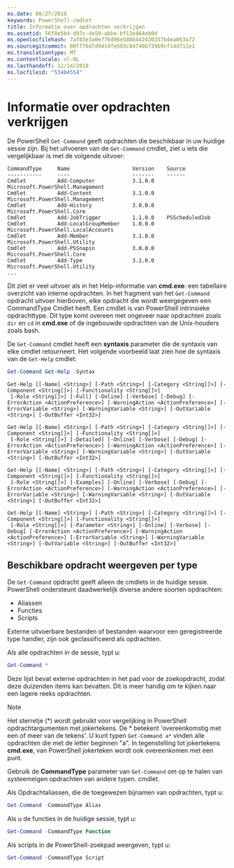 ```yaml
---
ms.date: 08/27/2018
keywords: PowerShell-cmdlet
title: Informatie over opdrachten verkrijgen
ms.assetid: 56f8e5b4-d97c-4e59-abbe-bf13e464eb0d
ms.openlocfilehash: 7af83e3a0e776d96e580b442430357b4ea063a72
ms.sourcegitcommit: 00ff76d7d9414fe585c04740b739b9cf14d711e1
ms.translationtype: MT
ms.contentlocale: nl-NL
ms.lasthandoff: 12/14/2018
ms.locfileid: "53404554"
---
```

# <a name="getting-information-about-commands"></a>Informatie over opdrachten verkrijgen

De PowerShell `Get-Command` geeft opdrachten die beschikbaar in uw huidige sessie zijn.
Bij het uitvoeren van de `Get-Command` cmdlet, ziet u iets die vergelijkbaar is met de volgende uitvoer:

```output
CommandType     Name                    Version    Source
-----------     ----                    -------    ------
Cmdlet          Add-Computer            3.1.0.0    Microsoft.PowerShell.Management
Cmdlet          Add-Content             3.1.0.0    Microsoft.PowerShell.Management
Cmdlet          Add-History             3.0.0.0    Microsoft.PowerShell.Core
Cmdlet          Add-JobTrigger          1.1.0.0    PSScheduledJob
Cmdlet          Add-LocalGroupMember    1.0.0.0    Microsoft.PowerShell.LocalAccounts
Cmdlet          Add-Member              3.1.0.0    Microsoft.PowerShell.Utility
Cmdlet          Add-PSSnapin            3.0.0.0    Microsoft.PowerShell.Core
Cmdlet          Add-Type                3.1.0.0    Microsoft.PowerShell.Utility
...
```

Dit ziet er veel uitvoer als in het Help-informatie van **cmd.exe**: een tabellaire overzicht van interne opdrachten. In het fragment van het `Get-Command` opdracht uitvoer hierboven, elke opdracht die wordt weergegeven een CommandType Cmdlet heeft. Een cmdlet is van PowerShell intrinsieke opdrachttype. Dit type komt overeen met ongeveer naar opdrachten zoals `dir` en `cd` in **cmd.exe** of de ingebouwde opdrachten van de Unix-houders zoals bash.

De `Get-Command` cmdlet heeft een **syntaxis** parameter die de syntaxis van elke cmdlet retourneert. Het volgende voorbeeld laat zien hoe de syntaxis van de `Get-Help` cmdlet:

```powershell
Get-Command Get-Help -Syntax
```

```output
Get-Help [[-Name] <String>] [-Path <String>] [-Category <String[]>] [-Component <String[]>] [-Functionality <String[]>]
 [-Role <String[]>] [-Full] [-Online] [-Verbose] [-Debug] [-ErrorAction <ActionPreference>] [-WarningAction <ActionPreference>] [-ErrorVariable <String>] [-WarningVariable <String>] [-OutVariable <String>] [-OutBuffer <Int32>]

Get-Help [[-Name] <String>] [-Path <String>] [-Category <String[]>] [-Component <String[]>] [-Functionality <String[]>]
 [-Role <String[]>] [-Detailed] [-Online] [-Verbose] [-Debug] [-ErrorAction <ActionPreference>] [-WarningAction <ActionPreference>] [-ErrorVariable <String>] [-WarningVariable <String>] [-OutVariable <String>] [-OutBuffer <Int32>]

Get-Help [[-Name] <String>] [-Path <String>] [-Category <String[]>] [-Component <String[]>] [-Functionality <String[]>]
 [-Role <String[]>] [-Examples] [-Online] [-Verbose] [-Debug] [-ErrorAction <ActionPreference>] [-WarningAction <ActionPreference>] [-ErrorVariable <String>] [-WarningVariable <String>] [-OutVariable <String>] [-OutBuffer <Int32>]

Get-Help [[-Name] <String>] [-Path <String>] [-Category <String[]>] [-Component <String[]>] [-Functionality <String[]>]
 [-Role <String[]>] [-Parameter <String>] [-Online] [-Verbose] [-Debug] [-ErrorAction <ActionPreference>] [-WarningAction <ActionPreference>] [-ErrorVariable <String>] [-WarningVariable <String>] [-OutVariable <String>] [-OutBuffer <Int32>]
```

## <a name="displaying-available-command-by-type"></a>Beschikbare opdracht weergeven per type

De `Get-Command` opdracht geeft alleen de cmdlets in de huidige sessie. PowerShell ondersteunt daadwerkelijk diverse andere soorten opdrachten:

- Aliassen
- Functies
- Scripts

Externe uitvoerbare bestanden of bestanden waarvoor een geregistreerde type handler, zijn ook geclassificeerd als opdrachten.

Als alle opdrachten in de sessie, typt u:

```powershell
Get-Command *
```

Deze lijst bevat externe opdrachten in het pad voor de zoekopdracht, zodat deze duizenden items kan bevatten.
Dit is meer handig om te kijken naar een lagere reeks opdrachten.

> [!NOTE]
> Het sterretje (\*) wordt gebruikt voor vergelijking in PowerShell opdrachtargumenten met jokertekens. De \* betekent 'overeenkomstig met een of meer van de tekens'. U kunt typen `Get-Command a*` vinden alle opdrachten die met de letter beginnen "a". In tegenstelling tot jokertekens **cmd.exe**, van PowerShell jokerteken wordt ook overeenkomen met een punt.

Gebruik de **CommandType** parameter van `Get-Command` om op te halen van systeemeigen opdrachten van andere typen.
cmdlet.

Als Opdrachtaliassen, die de toegewezen bijnamen van opdrachten, typt u:

```powershell
Get-Command -CommandType Alias
```

Als u de functies in de huidige sessie, typt u:

```powershell
Get-Command -CommandType Function
```

Als scripts in de PowerShell-zoekpad weergeven, typt u:

```powershell
Get-Command -CommandType Script
```